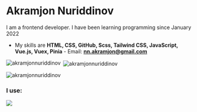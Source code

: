 # Akramjon Nuriddinov
I am a frontend developer. I have been learning programming since January 2022 
- My skills are **HTML, CSS, GitHub, Scss, Tailwind CSS, JavaScript, Vue.js, Vuex, Pinia**  - Email: **nn.akramjon@gmail.com**

<p>
  <img
    align="left"
    src="https://github-readme-stats.vercel.app/api/top-langs?username=akramjonnuriddinov&show_icons=true&locale=en&layout=compact"
    alt="akramjonnuriddinov"
  />
</p>

<p>
  &nbsp;<img
    align="center"
    src="https://github-readme-stats.vercel.app/api?username=akramjonnuriddinov&show_icons=true&locale=en"
    alt="akramjonnuriddinov"
  />
</p>

<p>
  <img
    align="center"
    src="https://github-readme-streak-stats.herokuapp.com/?user=akramjonnuriddinov&"
    alt="akramjonnuriddinov"
  />
</p>


<h3 align="left">I use:</h3>
<p align="left">
  <a href="https://skillicons.dev">
    <img src="https://skillicons.dev/icons?i=git,html,css,sass,tailwind,js,ts,vue,firebase,pinia,vuex" />
  </a>
</p>
